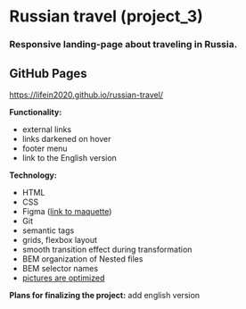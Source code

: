 # Russian travel **(project_3)**

### Responsive landing-page about traveling in Russia.
## GitHub Pages ##
https://lifein2020.github.io/russian-travel/

**Functionality:**
* external links
* links darkened on hover
* footer menu
* link to the English version

**Technology:**
* HTML
* CSS
* Figma ([link to maquette](https://www.figma.com/file/5S2WSbEFL6awjVWJ0NWL8Q/Sprint-3_-Russia-_-desktop-mobile?node-id=28503%3A0))
* Git
* semantic tags
* grids, flexbox layout
* smooth transition effect during transformation
* BEM organization of Nested files
* BEM selector names
* [pictures are optimized](https://tinypng.com/)

**Plans for finalizing the project:**
add english version
